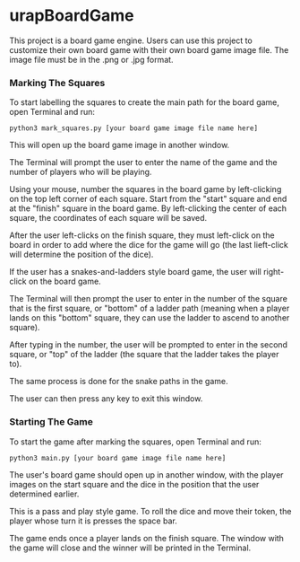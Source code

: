 # urapBoardGame

This project is a board game engine. Users can use this project to customize their own board game with their own board game image file. The image file must be in the .png or .jpg format.

### Marking The Squares

To start labelling the squares to create the main path for the board game, open Terminal and run:
```
python3 mark_squares.py [your board game image file name here]
```
This will open up the board game image in another window.

The Terminal will prompt the user to enter the name of the game and the number of players who will be playing.

Using your mouse, number the squares in the board game by left-clicking on the top left corner of each square. Start from the "start" square and end at the "finish" square in the board game. By left-clicking the center of each square, the coordinates of each square will be saved.

After the user left-clicks on the finish square, they must left-click on the board in order to add where the dice for the game will go (the last lieft-click will determine the position of the dice).

If the user has a snakes-and-ladders style board game, the user will right-click on the board game. 

The Terminal will then prompt the user to enter in the number of the square that is the first square, or "bottom" of a ladder path (meaning when a player lands on this "bottom" square, they can use the ladder to ascend to another square).

After typing in the number, the user will be prompted to enter in the second square, or "top" of the ladder (the square that the ladder takes the player to).

The same process is done for the snake paths in the game.

The user can then press any key to exit this window.

### Starting The Game

To start the game after marking the squares, open Terminal and run:
```
python3 main.py [your board game image file name here]
```
The user's board game should open up in another window, with the player images on the start square and the dice in the position that the user determined earlier.

This is a pass and play style game. To roll the dice and move their token, the player whose turn it is presses the space bar.

The game ends once a player lands on the finish square. The window with the game will close and the winner will be printed in the Terminal.





